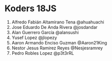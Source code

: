 # Koders 18JS

1. Alfredo Fabián Altamirano Tena @ahuahuachi
2. Jose Eduardo De Anda Rivera @josdandar
3. Alan Guerrero García @alansushi
4. Yusef Lopez @jlopezy
5. Aaron Armando Enciso Guzman @Aaron21King
6. Nestor Jesus Ramirez Reyes @Nesjesramrey
7. Pedro Robles Lopez @p3t3rRL

